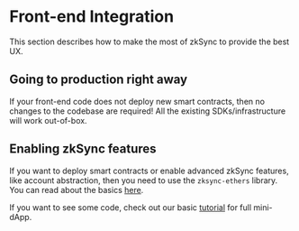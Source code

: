 # Front-end Integration

This section describes how to make the most of zkSync to provide the best UX.

## Going to production right away

If your front-end code does not deploy new smart contracts, then no changes to the codebase are required!
All the existing SDKs/infrastructure will work out-of-box.

## Enabling zkSync features

If you want to deploy smart contracts or enable advanced zkSync features, like account abstraction,
then you need to use the `zksync-ethers` library. You can read about the basics [here](/js/ethers/v5/features).

If you want to see some code, check out our basic [tutorial](https://docs.zksync.io/build/zksync-101)
for full mini-dApp.
